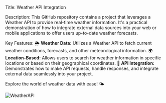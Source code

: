 Title: Weather API Integration

Description:
This GitHub repository contains a project that leverages a Weather API to provide real-time weather information. It's a practical demonstration of how to integrate external data sources into your web or mobile applications to offer users up-to-date weather forecasts.

Key Features:
🌦️ **Weather Data:** Utilizes a Weather API to fetch current weather conditions, forecasts, and other meteorological information.
🌍 **Location-Based:** Allows users to search for weather information in specific locations or based on their geographical coordinates.
🔗 **API Integration:** Demonstrates how to make API requests, handle responses, and integrate external data seamlessly into your project.

Explore the world of weather data with ease! 🌤️

![WeatherAPI](https://github.com/AditiSuthar15/JavaScript-Projects/assets/121705159/43ca5104-f69c-4dc9-8a61-ef9ecf94b21c)
